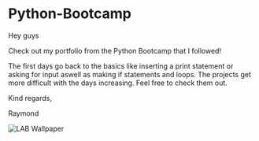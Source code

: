 # Python-Bootcamp

Hey guys

Check out my portfolio from the Python Bootcamp that I followed!

The first days go back to the basics like inserting a print statement or asking for input aswell as making if statements and loops.
The projects get more difficult with the days increasing. Feel free to check them out.

Kind regards,

Raymond



![LAB Wallpaper](https://user-images.githubusercontent.com/84017521/169704807-28647678-2dc1-4b7d-a653-046f583463c4.png)
